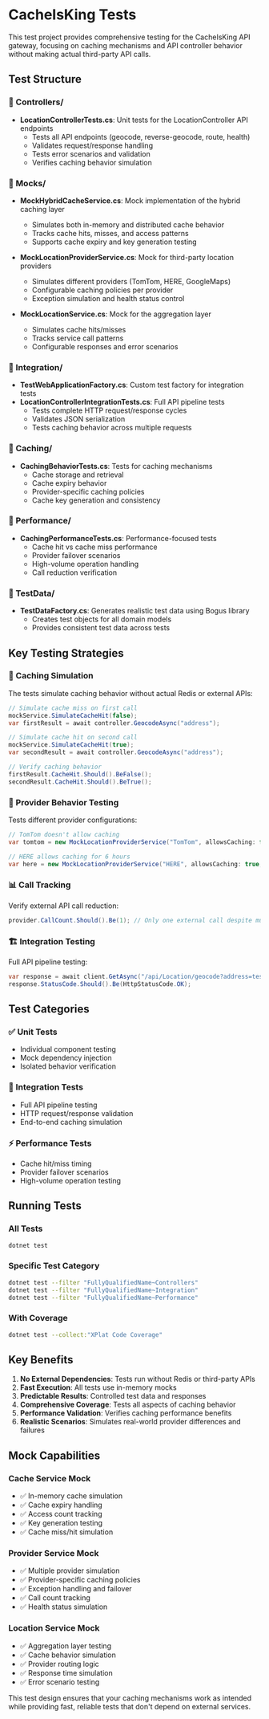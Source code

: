 # CacheIsKing Tests

This test project provides comprehensive testing for the CacheIsKing API gateway, focusing on caching mechanisms and API controller behavior without making actual third-party API calls.

## Test Structure

### 📁 Controllers/
- **LocationControllerTests.cs**: Unit tests for the LocationController API endpoints
  - Tests all API endpoints (geocode, reverse-geocode, route, health)
  - Validates request/response handling
  - Tests error scenarios and validation
  - Verifies caching behavior simulation

### 📁 Mocks/
- **MockHybridCacheService.cs**: Mock implementation of the hybrid caching layer
  - Simulates both in-memory and distributed cache behavior
  - Tracks cache hits, misses, and access patterns
  - Supports cache expiry and key generation testing

- **MockLocationProviderService.cs**: Mock for third-party location providers
  - Simulates different providers (TomTom, HERE, GoogleMaps)
  - Configurable caching policies per provider
  - Exception simulation and health status control

- **MockLocationService.cs**: Mock for the aggregation layer
  - Simulates cache hits/misses
  - Tracks service call patterns
  - Configurable responses and error scenarios

### 📁 Integration/
- **TestWebApplicationFactory.cs**: Custom test factory for integration tests
- **LocationControllerIntegrationTests.cs**: Full API pipeline tests
  - Tests complete HTTP request/response cycles
  - Validates JSON serialization
  - Tests caching behavior across multiple requests

### 📁 Caching/
- **CachingBehaviorTests.cs**: Tests for caching mechanisms
  - Cache storage and retrieval
  - Cache expiry behavior
  - Provider-specific caching policies
  - Cache key generation and consistency

### 📁 Performance/
- **CachingPerformanceTests.cs**: Performance-focused tests
  - Cache hit vs cache miss performance
  - Provider failover scenarios
  - High-volume operation handling
  - Call reduction verification

### 📁 TestData/
- **TestDataFactory.cs**: Generates realistic test data using Bogus library
  - Creates test objects for all domain models
  - Provides consistent test data across tests

## Key Testing Strategies

### 🎯 Caching Simulation
The tests simulate caching behavior without actual Redis or external APIs:

```csharp
// Simulate cache miss on first call
mockService.SimulateCacheHit(false);
var firstResult = await controller.GeocodeAsync("address");

// Simulate cache hit on second call
mockService.SimulateCacheHit(true);
var secondResult = await controller.GeocodeAsync("address");

// Verify caching behavior
firstResult.CacheHit.Should().BeFalse();
secondResult.CacheHit.Should().BeTrue();
```

### 🔄 Provider Behavior Testing
Tests different provider configurations:

```csharp
// TomTom doesn't allow caching
var tomtom = new MockLocationProviderService("TomTom", allowsCaching: false);

// HERE allows caching for 6 hours
var here = new MockLocationProviderService("HERE", allowsCaching: true, TimeSpan.FromHours(6));
```

### 📊 Call Tracking
Verify external API call reduction:

```csharp
provider.CallCount.Should().Be(1); // Only one external call despite multiple requests
```

### 🏗️ Integration Testing
Full API pipeline testing:

```csharp
var response = await client.GetAsync("/api/Location/geocode?address=test");
response.StatusCode.Should().Be(HttpStatusCode.OK);
```

## Test Categories

### ✅ Unit Tests
- Individual component testing
- Mock dependency injection
- Isolated behavior verification

### 🔗 Integration Tests
- Full API pipeline testing
- HTTP request/response validation
- End-to-end caching simulation

### ⚡ Performance Tests
- Cache hit/miss timing
- Provider failover scenarios
- High-volume operation testing

## Running Tests

### All Tests
```bash
dotnet test
```

### Specific Test Category
```bash
dotnet test --filter "FullyQualifiedName~Controllers"
dotnet test --filter "FullyQualifiedName~Integration"
dotnet test --filter "FullyQualifiedName~Performance"
```

### With Coverage
```bash
dotnet test --collect:"XPlat Code Coverage"
```

## Key Benefits

1. **No External Dependencies**: Tests run without Redis or third-party APIs
2. **Fast Execution**: All tests use in-memory mocks
3. **Predictable Results**: Controlled test data and responses
4. **Comprehensive Coverage**: Tests all aspects of caching behavior
5. **Performance Validation**: Verifies caching performance benefits
6. **Realistic Scenarios**: Simulates real-world provider differences and failures

## Mock Capabilities

### Cache Service Mock
- ✅ In-memory cache simulation
- ✅ Cache expiry handling
- ✅ Access count tracking
- ✅ Key generation testing
- ✅ Cache miss/hit simulation

### Provider Service Mock
- ✅ Multiple provider simulation
- ✅ Provider-specific caching policies
- ✅ Exception handling and failover
- ✅ Call count tracking
- ✅ Health status simulation

### Location Service Mock
- ✅ Aggregation layer testing
- ✅ Cache behavior simulation
- ✅ Provider routing logic
- ✅ Response time simulation
- ✅ Error scenario testing

This test design ensures that your caching mechanisms work as intended while providing fast, reliable tests that don't depend on external services.
